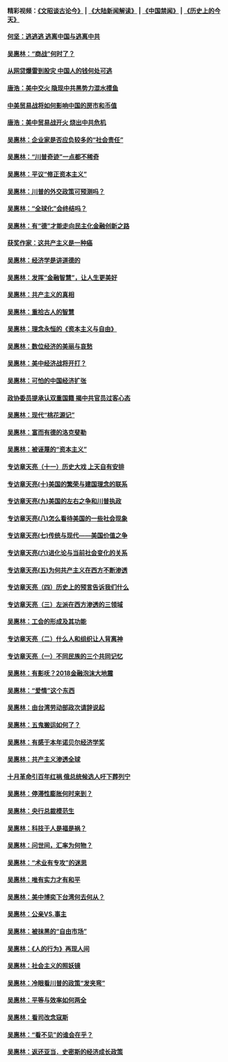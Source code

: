 #### 精彩视频：[《文昭谈古论今》](https://github.com/gfw-breaker/wenzhao/blob/master/README.md?t=12020631) | [《大陆新闻解读》](https://github.com/gfw-breaker/ntdtv-comedy/blob/master/README.md?t=12020631) | [《中国禁闻》](https://github.com/gfw-breaker/ntdtv-news/blob/master/README.md?t=12020631) | [《历史上的今天》](https://github.com/gfw-breaker/today-in-history/blob/master/README.md?t=12020631) 

#### [何坚：逃逃逃 逃离中国与逃离中共](../pages/nsc423/n10592891.md?t=12020631) 

#### [吴惠林：“商战”何时了？](../pages/nsc423/n10573558.md?t=12020631) 

#### [从网贷爆雷到股灾 中国人的钱何处可逃](../pages/nsc423/n10572800.md?t=12020631) 

#### [唐浩：美中交火 隐现中共黑势力混水摸鱼](../pages/nsc423/n10544040.md?t=12020631) 

#### [中美贸易战将如何影响中国的房市和币值](../pages/nsc423/n10543697.md?t=12020631) 

#### [唐浩：美中贸易战开火 烧出中共危机](../pages/nsc423/n10540126.md?t=12020631) 

#### [吴惠林：企业家是否应负较多的“社会责任”](../pages/nsc423/n10535022.md?t=12020631) 

#### [吴惠林：“川普奇迹”一点都不稀奇](../pages/nsc423/n10512808.md?t=12020631) 

#### [吴惠林：平议“修正资本主义”](../pages/nsc423/n10495724.md?t=12020631) 

#### [吴惠林：川普的外交政策可预测吗？](../pages/nsc423/n10462387.md?t=12020631) 

#### [吴惠林：“全球化”会终结吗？](../pages/nsc423/n10452838.md?t=12020631) 

#### [吴惠林：有“德”才能走向民主化金融创新之路](../pages/nsc423/n10432292.md?t=12020631) 

#### [获奖作家：这共产主义是一种癌](../pages/nsc423/n10431541.md?t=12020631) 

#### [吴惠林：经济学是讲道德的](../pages/nsc423/n10398014.md?t=12020631) 

#### [吴惠林：发挥“金融智慧”，让人生更美好](../pages/nsc423/n10375019.md?t=12020631) 

#### [吴惠林：共产主义的真相](../pages/nsc423/n10351394.md?t=12020631) 

#### [吴惠林：重拾古人的智慧](../pages/nsc423/n10337691.md?t=12020631) 

#### [吴惠林：理念永恒的《资本主义与自由》](../pages/nsc423/n10316274.md?t=12020631) 

#### [吴惠林：数位经济的美丽与哀愁](../pages/nsc423/n10292946.md?t=12020631) 

#### [吴惠林：美中经济战将开打？](../pages/nsc423/n10258825.md?t=12020631) 

#### [吴惠林：可怕的中国经济扩张](../pages/nsc423/n10219147.md?t=12020631) 

#### [政协委员提承认双重国籍 揭中共官员过客心态](../pages/nsc423/n10208809.md?t=12020631) 

#### [吴惠林：现代“桃花源记”](../pages/nsc423/n10185234.md?t=12020631) 

#### [吴惠林：富而有德的洛克斐勒](../pages/nsc423/n10142264.md?t=12020631) 

#### [吴惠林：被诬蔑的“资本主义”](../pages/nsc423/n10124816.md?t=12020631) 

#### [专访章天亮（十一）历史大戏 上天自有安排](../pages/nsc423/n10094905.md?t=12020631) 

#### [专访章天亮(十)美国的繁荣与建国理念的联系](../pages/nsc423/n10094899.md?t=12020631) 

#### [专访章天亮(九)美国的左右之争和川普执政](../pages/nsc423/n10094889.md?t=12020631) 

#### [专访章天亮(八)怎么看待美国的一些社会现象](../pages/nsc423/n10094857.md?t=12020631) 

#### [专访章天亮(七)传统与现代——美国价值之争](../pages/nsc423/n10093140.md?t=12020631) 

#### [专访章天亮(六)进化论与当前社会变化的关系](../pages/nsc423/n10092036.md?t=12020631) 

#### [专访章天亮(五)为何共产主义在西方不断渗透](../pages/nsc423/n10083620.md?t=12020631) 

#### [专访章天亮（四）历史上的预言告诉我们什么](../pages/nsc423/n10083606.md?t=12020631) 

#### [专访章天亮（三）左派在西方渗透的三领域](../pages/nsc423/n10081115.md?t=12020631) 

#### [吴惠林：工会的形成及其功能](../pages/nsc423/n10080633.md?t=12020631) 

#### [专访章天亮（二）什么人和组织让人背离神](../pages/nsc423/n10076637.md?t=12020631) 

#### [专访章天亮（一）不同民族的三个共同记忆](../pages/nsc423/n10074188.md?t=12020631) 

#### [吴惠林：有影呒？2018金融泡沫大地震](../pages/nsc423/n10040534.md?t=12020631) 

#### [吴惠林：“爱情”这个东西](../pages/nsc423/n10019423.md?t=12020631) 

#### [吴惠林：由台湾劳动部政次请辞说起](../pages/nsc423/n9979679.md?t=12020631) 

#### [吴惠林：五鬼搬运如何了？](../pages/nsc423/n9925338.md?t=12020631) 

#### [吴惠林：有感于本年诺贝尔经济学奖](../pages/nsc423/n9871883.md?t=12020631) 

#### [吴惠林：共产主义渗透全球](../pages/nsc423/n9812748.md?t=12020631) 

#### [十月革命引百年红祸 俄总统候选人吁下葬列宁](../pages/nsc423/n9810182.md?t=12020631) 

#### [吴惠林：停滞性膨胀何时来到？](../pages/nsc423/n9764136.md?t=12020631) 

#### [吴惠林：央行总裁模范生](../pages/nsc423/n9728134.md?t=12020631) 

#### [吴惠林：科技于人是福是祸？](../pages/nsc423/n9672982.md?t=12020631) 

#### [吴惠林：问世间，汇率为何物？](../pages/nsc423/n9621788.md?t=12020631) 

#### [吴惠林：“术业有专攻”的迷思](../pages/nsc423/n9580363.md?t=12020631) 

#### [吴惠林：唯有实力才有和平](../pages/nsc423/n9529599.md?t=12020631) 

#### [吴惠林：美中博奕下台湾何去何从？](../pages/nsc423/n9483598.md?t=12020631) 

#### [吴惠林：公亲VS.事主](../pages/nsc423/n9425637.md?t=12020631) 

#### [吴惠林：被抹黑的“自由市场”](../pages/nsc423/n9351545.md?t=12020631) 

#### [吴惠林：《人的行为》再现人间](../pages/nsc423/n9296339.md?t=12020631) 

#### [吴惠林：社会主义的照妖镜](../pages/nsc423/n9243460.md?t=12020631) 

#### [吴惠林：冷眼看川普的政策“发夹弯”](../pages/nsc423/n9120684.md?t=12020631) 

#### [吴惠林：平等与效率如何两全](../pages/nsc423/n9075430.md?t=12020631) 

#### [吴惠林：看司改念寇斯](../pages/nsc423/n9024915.md?t=12020631) 

#### [吴惠林：“看不见”的谁会在乎？](../pages/nsc423/n8977488.md?t=12020631) 

#### [吴惠林：返还亚当．史密斯的经济成长政策](../pages/nsc423/n8931896.md?t=12020631) 

